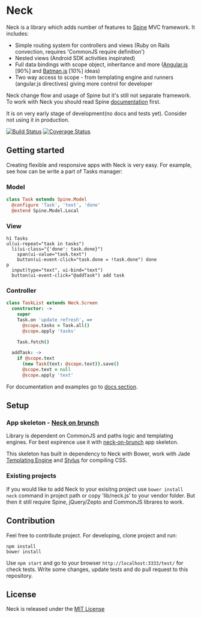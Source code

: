 # Neck

Neck is a library which adds number of features to [Spine](http://spinejs.com/) MVC framework. It includes:

* Simple routing system for controllers and views (Ruby on Rails convection, requires 'CommonJS require definition')
* Nested views (Android SDK activities inspirated)
* Full data bindings with scope object, inheritance and more ([Angular.js](http://angularjs.org/) [90%] and [Batman.js](http://batmanjs.org/) [10%] ideas)
* Two way access to scope - from templating engine and runners (angular.js directives) giving more control for developer

Neck change flow and usage of Spine but it's still not separate framework. 
To work with Neck you should read Spine [documentation](http://spinejs.com/docs/index) first.

It is on very early stage of development(no docs and tests yet). Consider not using it in production.

[![Build Status](https://travis-ci.org/smalluban/neck.png?branch=master)](https://travis-ci.org/smalluban/neck)
[![Coverage Status](https://coveralls.io/repos/smalluban/neck/badge.png?branch=master)](https://coveralls.io/r/smalluban/neck?branch=master)

## Getting started

Creating flexible and responsive apps with Neck is very easy. For example, see how can be write a part of Tasks manager:

### Model

```coffee
class Task extends Spine.Model
  @configure 'Task', 'text', 'done'
  @extend Spine.Model.Local
```

### View

```jade
h1 Tasks
ul(ui-repeat="task in tasks")
  li(ui-class="{'done': task.done}")
    span(ui-value="task.text")
    button(ui-event-click="task.done = !task.done") done
p
  input(type="text", ui-bind="text")
  button(ui-event-click="@addTask") add task
```

### Controller

```coffee
class TaskList extends Neck.Screen
  constructor: ->
    super
    Task.on 'update refresh', =>
      @scope.tasks = Task.all()
      @scope.apply 'tasks'

    Task.fetch()

  addTask: ->
    if @scope.text
      (new Task(text: @scope.text)).save()
      @scope.text = null
      @scope.apply 'text'
```

For documentation and examples go to [docs section](https://github.com/smalluban/neck/wiki).

## Setup

### App skeleton - [Neck on brunch](https://github.com/smalluban/neck-on-brunch)

Library is dependent on CommonJS and paths logic and templating engines.
For best expirence use it with [neck-on-brunch](https://github.com/smalluban/neck-on-brunch) app skeleton. 

This skeleton has built in dependency to Neck with Bower, work with Jade [Templating Engine](http://jade-lang.com/) 
and [Stylus](http://learnboost.github.io/stylus/) for compiling CSS.

### Existing projects

If you would like to add Neck to your exisitng project use `bower install neck` command in project path 
or copy 'lib/neck.js' to your vendor folder. But then it still require Spine, jQuery/Zepto and CommonJS librares to work.

## Contribution

Feel free to contribute project. For developing, clone project and run:

```
npm install
bower install
```

Use `npm start` and go to your browser `http://localhost:3333/test/` for check tests. 
Write some changes, update tests and do pull request to this repository.

## License

Neck is released under the [MIT License](https://raw.github.com/smalluban/neck/master/LICENSE)

